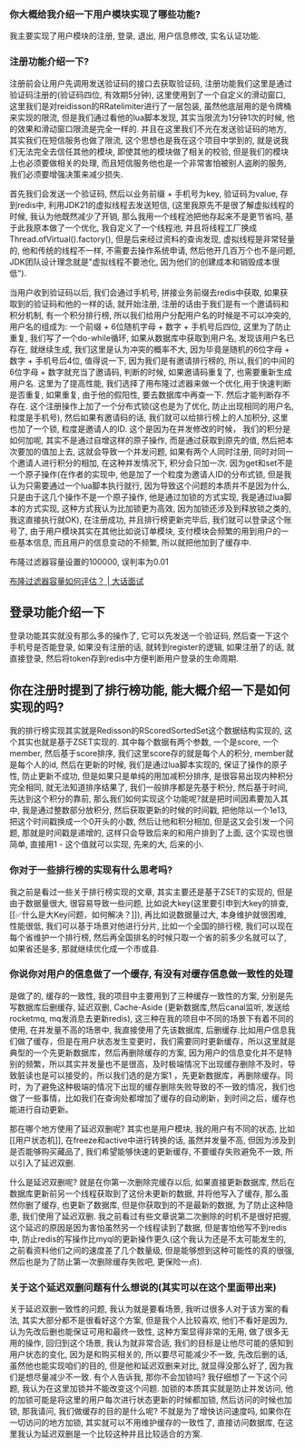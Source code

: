 ### 你大概给我介绍一下用户模块实现了哪些功能?

我主要实现了用户模块的注册, 登录, 退出, 用户信息修改, 实名认证功能.

### 注册功能介绍一下?

注册前会让用户先调用发送验证码的接口去获取验证码, 注册功能我们这里是通过验证码注册的(验证码四位, 有效期5分钟), 这里使用到了一个自定义的滑动窗口, 这里我们是对reidisson的RRatelimiter进行了一层包装, 虽然他底层用的是令牌桶来实现的限流, 但是我们通过看他的lua脚本发现, 其实当限流为1分钟1次的时候, 他的效果和滑动窗口限流是完全一样的. 并且在这里我们不光在发送验证码的地方, 其实我们在短信服务也做了限流, 这个思想也是我在这个项目中学到的, 就是说我们无法完全去信任其他的模块, 即使其他的模块做了相关的校验, 但是我们的模块上也必须要做相关的处理, 而且短信服务他也是一个非常害怕被别人盗刷的服务, 我们必须要增强决策来减少损失.

首先我们会发送一个验证码, 然后以业务前缀 + 手机号为key, 验证码为value, 存到redis中, 利用JDK21的虚拟线程去发送短信, (这里我原先不是很了解虚拟线程的时候, 我认为他既然减少了开销, 那么我用一个线程池把他存起来不是更节省吗, 基于此我原本做了一个优化, 我自定义了一个线程池, 并且将线程工厂换成Thread.ofVirtual().factory(), 但是后来经过资料的查询发现, 虚拟线程是非常轻量的, 他和传统的线程不一样, 不需要去操作系统申请, 然后他开几百万个也不是问题, JDK团队设计理念就是"虚拟线程不要池化, 因为他们的创建成本和销毁成本很低").

当用户收到验证码以后, 我们会通过手机号, 拼接业务前缀去redis中获取, 如果获取到的验证码和他的一样的话, 就开始注册, 注册的话由于我们是有一个邀请码和积分机制, 有一个积分排行榜, 所以我们给用户分配用户名的时候是不可以冲突的, 用户名的组成为: 一个前缀 + 6位随机字母 + 数字 + 手机号后四位, 这里为了防止重复, 我们写了一个do-while循环, 如果从数据库中获取到用户名, 发现该用户名已存在, 就继续生成, 我们这里是认为冲突的概率不大, 因为毕竟是随机的6位字母 + 数字 + 手机号后4位, 值得说一下, 因为我们是有邀请排行榜的, 所以,我们的中间的6位字母 + 数字就充当了邀请码, 判断的时候, 如果邀请码重复了, 也需要重新生成用户名. 这里为了提高性能, 我们选择了用布隆过滤器来做一个优化,用于快速判断是否重复, 如果重复, 由于他的假阳性, 要去数据库中再查一下. 然后才能判断存不存在. 这个注册操作上加了一个分布式锁(这也是为了优化, 防止出现相同的用户名, 粒度是手机号), 然后如果有邀请码的话, 我们就可以给排行榜上的人加积分, 这里也加了一个锁, 粒度是邀请人的ID. 这个是因为在并发修改的时候， 我们的积分是如何加呢, 其实不是通过自增这样的原子操作, 而是通过获取到原先的值, 然后把本次要加的值加上去, 这就会导致一个并发问题, 如果有两个人同时注册, 同时对同一个邀请人进行积分的相加, 在这种并发情况下, 积分会只加一次. 因为get和set不是一个原子操作(在作者的实现中, 他是加了一个粒度为邀请人ID的分布式锁, 但是我认为只需要通过一个lua脚本执行就行, 因为导致这个问题的本质并不是因为什么, 只是由于这几个操作不是一个原子操作, 他是通过加锁的方式实现, 我是通过lua脚本的方式实现, 这种方式我认为比加锁更为高效, 因为加锁还涉及到释放锁之类的, 我这直接执行就OK), 在注册成功, 并且排行榜更新完毕后, 我们就可以登录这个账号了, 由于用户模块其实在其他比如说订单模块, 支付模块会频繁的用到用户的一些基本信息, 而且用户的信息变动的不频繁, 所以就把他加到了缓存中.

布隆过滤器容量设置的100000, 误判率为0.01

[布隆过滤器容量如何评估？ \| 大话面试](https://open8gu.com/redis/trending/sf9qpv78r4z7mlqd/)


## 登录功能介绍一下

登录功能其实就没有那么多的操作了, 它可以先发送一个验证码, 然后查一下这个手机号是否能登录, 如果没有注册的话, 就转到register的逻辑, 如果注册了的话, 就直接登录, 然后将token存到redis中方便判断用户登录的生命周期.

## 你在注册时提到了排行榜功能, 能大概介绍一下是如何实现的吗?

我的排行榜实现其实就是Redisson的RScoredSortedSet这个数据结构实现的, 这个其实也就是基于ZSET实现的. 其中每个数据有两个参数, 一个是score, 一个member, 然后基于score排序, 我们这里score存的就是每个人的积分, member就是每个人的id, 然后在更新的时候, 我们是通过lua脚本实现的, 保证了操作的原子性, 防止更新不成功, 但是如果只是单纯的用加减积分排序, 是很容易出现内种积分完全相同, 就无法知道排序结果了, 我们一般排序都是先基于积分, 然后基于时间, 先达到这个积分的靠前, 那么我们如何实现这个功能呢?就是把时间因素要加入其中, 我是通过整数部分放积分, 然后获取更新的时候的时间戳, 把他除以一个1e13, 把这个时间戳换成一个0开头的小数, 然后让他和积分相加, 但是这又会引发一个问题, 那就是时间戳是递增的, 这样只会导致后来的和用户排到了上面, 这个实现也很简单, 直接用1 - 这个值就可以实现, 先来的大, 后来的小.

### 你对于一些排行榜的实现有什么思考吗?

我之前是看过一些关于排行榜实现的文章, 其实主要还是基于ZSET的实现的, 但是由于数据量很大, 很容易导致一些问题, 比如说大key(这里要引申到大key的排查, [[✅什么是大Key问题，如何解决？]]), 再比如说数据量过大, 本身维护就很困难, 性能很低, 我们可以基于场景对他进行分片, 比如一个全国的排行榜, 我们可以现在每个省维护一个排行榜, 然后再全国排名的时候只取一个省的前多少名就可以了, 如果省还是多, 那就继续优化成一个市或县.

### 你说你对用户的信息做了一个缓存, 有没有对缓存信息做一致性的处理

是做了的, 缓存的一致性, 我的项目中主要用到了三种缓存一致性的方案, 分别是先写数据库后删缓存, 延迟双删, Cache-Aside (更新数据库,然后canal监听, 发送给rocketmq, mq发消息去更新redis), 这三种在我的项目中不同的场景下有着不同的使用, 在并发量不高的场景中, 我直接使用了先该数据库, 后删缓存.比如用户信息我们做了缓存，但是在用户状态发生变更时，我们需要同时更新缓存，所以这里就是典型的一个先更新数据库，然后再删除缓存的方案, 因为用户的信息变化并不是特别的频繁，所以其实并发量也不是很高，及时极端情况下出现缓存删除不及时，导致脏读也是可以接受的，所以我们选的是方案1 ，先更新数据库，再删除缓存。同时，为了避免这种极端的情况下出现的缓存删除失败导致的不一致的情况，我们也做了一些事情，比如我们在查询处都增加了缓存的自动刷新，到时间之后，缓存也能进行自动更新。

那在哪个地方使用了延迟双删呢? 其实也是用户模块, 我的用户有不同的状态, 比如[[用户状态机]], 在freeze和active中进行转换的话, 虽然并发量不高, 但因为涉及到是否能够购买藏品了, 我们希望能够快速的更新缓存, 不要缓存失败避免不一致, 所以引入了延迟双删.

什么是延迟双删呢? 就是在你第一次删除完缓存以后, 如果直接更新数据库, 然后在数据库更新前另一个线程获取到了这份未更新的数据, 并将他写入了缓存, 那么虽然你删了缓存, 也更新了数据库, 但是你获取到的不是最新的数据, 为了防止这种隐患, 我们使用了延迟双删. 我之前看过有些文章说第二次删除的时机不是很好把握, 这个延迟的原因是因为害怕虽然另一个线程读到了数据, 但是害怕他写不到redis中, 防止redis的写操作比myql的更新操作更久(这个我认为还是不太可能发生的, 之前看资料他们之间的速度差了几个数量级, 但是能够想到这种可能性的真的很强, 然后也是为了防止第一次删除缓存失败吧, 更保险一点).

### 关于这个延迟双删问题有什么想说的(其实可以在这个里面带出来)

关于延迟双删一致性的问题, 我认为就是要看场景, 我听过很多人对于该方案的看法, 其实大部分都不是很看好这个方案, 但是我个人比较喜欢, 他们不看好是因为, 认为先改后删也能保证可用和最终一致性, 这种方案显得非常的无用, 做了很多无用的操作, 回归到这个场景, 我认为就非常合适, 我们的目标是让他尽可能的感知到用户状态的变化, 因为是和购买相关的, 所以要尽可能减少不一致, 先改后删的话, 虽然他也能实现咱们的目的, 但是他和延迟双删来对比, 就显得没那么好了, 因为我们是想尽量减少不一致. 有个人告诉我, 那你不会加锁吗? 我仔细想了一下这个问题, 我认为在这里加锁并不能改变这个问题. 加锁的本质其实就是防止并发访问, 他的加锁可能是将这里的用户每次进行状态更新的时候都加锁, 然后访问的时候也加锁, 那我请问, 我们做缓存的目的是什么呢? 不就是为了增快访问速度吗, 如果你在一切访问的地方加锁, 其实就可以不用维护缓存的一致性了, 直接访问数据库, 在这里我认为延迟双删是一个比较这种并且比较适合的方案.